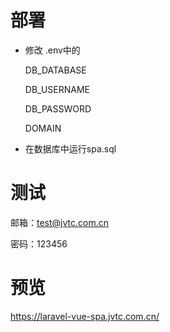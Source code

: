 # 部署

- 修改 .env中的

    DB_DATABASE

    DB_USERNAME

    DB_PASSWORD

    DOMAIN

- 在数据库中运行spa.sql

# 测试

邮箱：test@jvtc.com.cn

密码：123456

# 预览

https://laravel-vue-spa.jvtc.com.cn/
